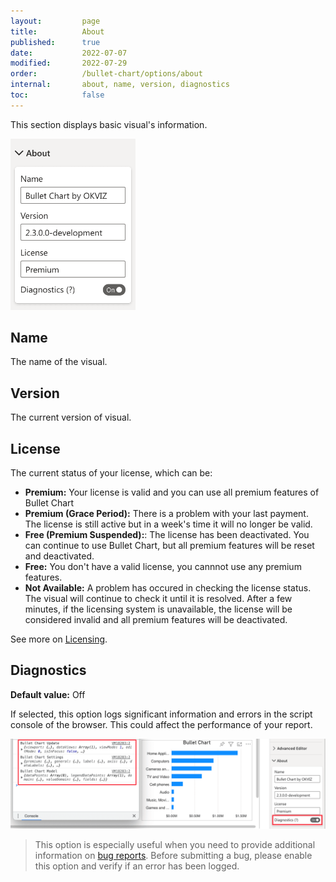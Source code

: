 ```yaml
---
layout:         page
title:          About
published:      true
date:           2022-07-07
modified:   	2022-07-29
order:          /bullet-chart/options/about
internal:       about, name, version, diagnostics
toc:            false
---
```

This section displays basic visual's information.

<img src="images/about.png" width="200" class="fr">

## Name
The name of the visual.

## Version
The current version of visual.

## License
The current status of your license, which can be:

- **Premium:** Your license is valid and you can use all premium features of Bullet Chart
- **Premium (Grace Period):** There is a problem with your last payment. The license is still active but in a week's time it will no longer be valid.
- **Free (Premium Suspended):**: The license has been deactivated. You can continue to use Bullet Chart, but all premium features will be reset and deactivated.
- **Free:** You don't have a valid license, you cannnot use any premium features.
- **Not Available:** A problem has occured in checking the license status. The visual will continue to check it until it is resolved. After a few minutes, if the licensing system is unavailable, the license will be considered invalid and all premium features will be deactivated.

See more on [Licensing](../../licensing.md).

## Diagnostics

**Default value:** Off

If selected, this option logs significant information and errors in the script console of the browser. This could affect the performance of your report.

<img src="images/about-diagnostics.png">

> This option is especially useful when you need to provide additional information on [bug reports](../../../issues/bugs.md). Before submitting a bug, please enable this option and verify if an error has been logged.